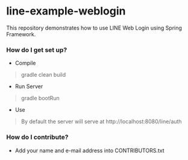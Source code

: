# line-example-weblogin #

This repository demonstrates how to use LINE Web Login using Spring Framework.

### How do I get set up? ###

* Compile
> gradle clean build

* Run Server
> gradle bootRun

* Use  
> By default the server will serve at http://localhost:8080/line/auth


### How do I contribute? ###

* Add your name and e-mail address into CONTRIBUTORS.txt
